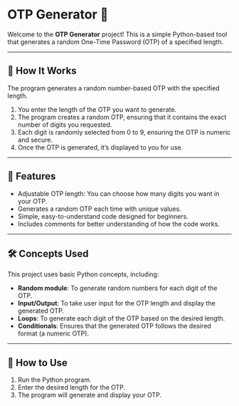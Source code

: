 # OTP Generator 🔑

Welcome to the **OTP Generator** project! This is a simple Python-based tool that generates a random One-Time Password (OTP) of a specified length.

---

## 📜 How It Works

The program generates a random number-based OTP with the specified length.

1. You enter the length of the OTP you want to generate.
2. The program creates a random OTP, ensuring that it contains the exact number of digits you requested.
3. Each digit is randomly selected from 0 to 9, ensuring the OTP is numeric and secure.
4. Once the OTP is generated, it’s displayed to you for use.

---

## 🚀 Features

- Adjustable OTP length: You can choose how many digits you want in your OTP.
- Generates a random OTP each time with unique values.
- Simple, easy-to-understand code designed for beginners.
- Includes comments for better understanding of how the code works.

---

## 🛠️ Concepts Used

This project uses basic Python concepts, including:

- **Random module**: To generate random numbers for each digit of the OTP.
- **Input/Output**: To take user input for the OTP length and display the generated OTP.
- **Loops**: To generate each digit of the OTP based on the desired length.
- **Conditionals**: Ensures that the generated OTP follows the desired format (a numeric OTP).

---

## 🔐 How to Use

1. Run the Python program.
2. Enter the desired length for the OTP.
3. The program will generate and display your OTP.
